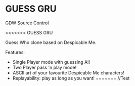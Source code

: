 # GUESS GRU
GDW Source Control

<<<<<<<
GUESS GRU

Guess Who clone based on Despicable Me.

Features:
- Single Player mode with guessing AI!
- Two Player pass 'n play mode!
- ASCII art of your favourite Despicable Me characters!
- Replayability: play as long as you want!
=======
//Test 

>>>>>>>